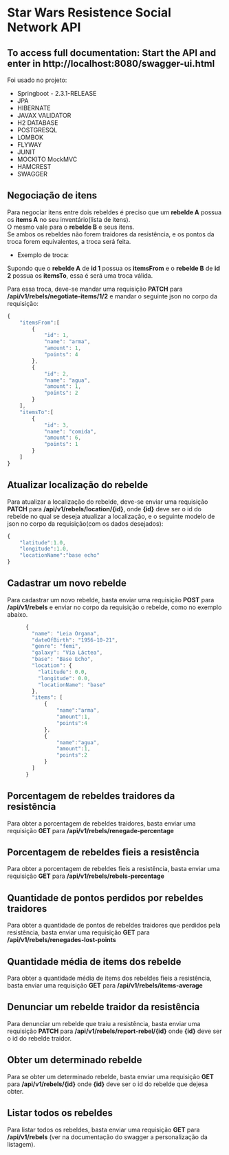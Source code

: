 # Star Wars Resistence Social Network API
## To access full documentation: Start the API and enter in http://localhost:8080/swagger-ui.html  

Foi usado no projeto:
* Springboot - 2.3.1-RELEASE
* JPA
* HIBERNATE
* JAVAX VALIDATOR
* H2 DATABASE
* POSTGRESQL
* LOMBOK
* FLYWAY
* JUNIT
* MOCKITO MockMVC
* HAMCREST
* SWAGGER

## **Negociação de itens**  
  
Para negociar itens entre dois rebeldes é preciso que um **rebelde A** possua os **items A** no seu inventário(lista de itens).  
O mesmo vale para o **rebelde B** e seus itens.  
Se ambos os rebeldes não forem traidores da resistência, e os pontos da troca forem equivalentes, a troca será feita.  
  
* Exemplo de troca:  
  
Supondo que o **rebelde A** de **id 1** possua os **itemsFrom** e o **rebelde B** de **id 2** possua os **itemsTo**, essa é será uma troca válida.  
  
Para essa troca, deve-se mandar uma requisição **PATCH** para **/api/v1/rebels/negotiate-items/1/2** e mandar o seguinte json no corpo da requisição:  
  
```javascript  
{
	"itemsFrom":[
		{
			"id": 1,
			"name": "arma",
			"amount": 1,
			"points": 4
		},
		{
			"id": 2,
			"name": "agua",
			"amount": 1,
			"points": 2
		}
	],
	"itemsTo":[
		{
			"id": 3,
			"name": "comida",
			"amount": 6,
			"points": 1
		}
	]
}
```  
  
## **Atualizar localização do rebelde**  
  
Para atualizar a localização do rebelde, deve-se enviar uma requisição **PATCH** para **/api/v1/rebels/location/{id}**, onde **{id}** deve ser o id do rebelde no qual se deseja atualizar a localização, e o seguinte modelo de json no corpo da requisição(com os dados desejados):  
  
```javascript  
{
	"latitude":1.0,
	"longitude":1.0,
	"locationName":"base echo"
}
```  
  
## **Cadastrar um novo rebelde**  
  
Para cadastrar um novo rebelde, basta enviar uma requisição **POST** para **/api/v1/rebels** e enviar no corpo da requisição o rebelde, como no exemplo abaixo.  
  
```javascript
      {
        "name": "Leia Organa",
        "dateOfBirth": "1956-10-21",
        "genre": "femi",
        "galaxy": "Via Láctea",
        "base": "Base Echo",
        "location": {
          "latitude": 0.0,
          "longitude": 0.0,
          "locationName": "base"
        },
        "items": [
      		{
      			"name":"arma",
      			"amount":1,
      			"points":4
      		},
      		{
      			"name":"agua",
      			"amount":1,
      			"points":2
      		}
      	]
      }
```  
## **Porcentagem de rebeldes traidores da resistência**  
  
Para obter a porcentagem de rebeldes traidores, basta enviar uma requisição **GET** para **/api/v1/rebels/renegade-percentage**  
  
## **Porcentagem de rebeldes fieis a resistência**  
  
Para obter a porcentagem de rebeldes fieis a resistência, basta enviar uma requisição **GET** para **/api/v1/rebels/rebels-percentage**  
  
## **Quantidade de pontos perdidos por rebeldes traidores**  
  
Para obter a quantidade de pontos de rebeldes traidores que perdidos pela resistência, basta enviar uma requisição **GET** para **/api/v1/rebels/renegades-lost-points**  
  
## **Quantidade média de items dos rebelde**  
  
Para obter a quantidade média de items dos rebeldes fieis a resistência, basta enviar uma requisição **GET** para **/api/v1/rebels/items-average**  
  
## **Denunciar um rebelde traidor da resistência**  
  
Para denunciar um rebelde que traiu a resistência, basta enviar uma requisição **PATCH** para **/api/v1/rebels/report-rebel/{id}** onde **{id}** deve ser o id do rebelde traidor.  
  
## **Obter um determinado rebelde**  
  
Para se obter um determinado rebelde, basta enviar uma requisição **GET** para **/api/v1/rebels/{id}** onde **{id}** deve ser o id do rebelde que dejesa obter.  
  
## **Listar todos os rebeldes**  
  
Para listar todos os rebeldes, basta enviar uma requisição **GET** para **/api/v1/rebels** (ver na documentação do swagger a personalização da listagem).
